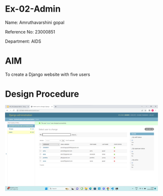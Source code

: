 # Ex-02-Admin
Name: Amruthavarshini gopal

Reference No: 23000851

Department: AIDS

# AIM
To create a Django website with five users


# Design Procedure

![Alt text](<Screenshot 2023-10-20 134833.png>)